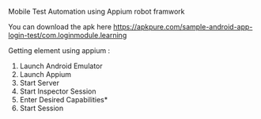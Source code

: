 Mobile Test Automation using Appium robot framwork

You can download the apk here https://apkpure.com/sample-android-app-login-test/com.loginmodule.learning

Getting element using appium :
1. Launch Android Emulator
2. Launch Appium
3. Start Server
4. Start Inspector Session
5. Enter Desired Capabilities*
6. Start Session
